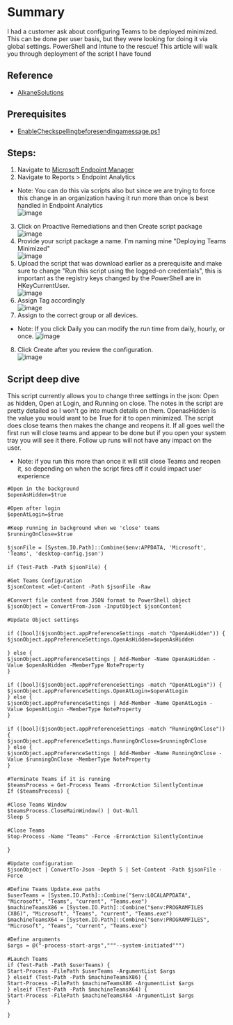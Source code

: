 # Summary
I had a customer ask about configuring Teams to be deployed minimized. This can be done per user basis, but they were looking for doing it via global settings. PowerShell and Intune to the rescue! This article will walk you through deployment of the script I have found 

## Reference
* [AlkaneSolutions](https://www.alkanesolutions.co.uk/2021/01/16/launch-microsoft-teams-minimised-in-the-system-tray/)

## Prerequisites
* [EnableCheckspellingbeforesendingamessage.ps1](https://github.com/mattnovitsch/M365/blob/main/Checkspellingbeforesendingamessage/EnableCheckspellingbeforesendingamessage.ps1)

## Steps:
1. Navigate to [Microsoft Endpoint Manager](http://endpoint.microsoft.com)
2. Navigate to Reports > Endpoint Analytics
* Note: You can do this via scripts also but since we are trying to force this change in an organization having it run more than once is best handled in Endpoint Analytics<BR>
![image](https://user-images.githubusercontent.com/61195587/166960098-db8e95fa-3a83-47ce-b7b5-13a35afc4955.png)
3. Click on Proactive Remediations and then Create script package <BR>
![image](https://user-images.githubusercontent.com/61195587/166960369-4b4949d4-3f58-42dc-90c2-c6b635a8bd27.png)
4. Provide your script package a name. I'm naming mine "Deploying Teams Minimized" <BR>
![image](https://user-images.githubusercontent.com/61195587/166969960-122d1b96-5a20-4134-b0c5-68b21dee9511.png)
5. Upload the script that was download earlier as a prerequisite and make sure to change "Run this script using the logged-on credentials", this is important as the registry keys changed by the PowerShell are in HKeyCurrentUser. <BR>
![image](https://user-images.githubusercontent.com/61195587/166970211-cb03dd8a-352f-47e5-a6ce-582375e6ad1c.png)
6. Assign Tag accordingly <BR>
![image](https://user-images.githubusercontent.com/61195587/166970344-17c43a38-56cd-4064-9c7e-53e18c1c2470.png)
7. Assign to the correct group or all devices.
* Note: If you click Daily you can modify the run time from daily, hourly, or once. 
![image](https://user-images.githubusercontent.com/61195587/166970635-0510170a-d3c7-4087-8d13-f0169711046b.png)
8. Click Create after you review the configuration. <BR>
![image](https://user-images.githubusercontent.com/61195587/166970828-b7b24b68-651e-4771-85d2-884b04bd3607.png)

## Script deep dive
This script currently allows you to change three settings in the json: Open as hidden, Open at Login, and Running on close. The notes in the script are pretty detailed so I won't go into much details on them. OpenasHidden is the value you would want to be True for it to open minimized. The script does close teams then makes the change and reopens it. If all goes well the first run will close teams and appear to be done but if you open your system tray you will see it there. Follow up runs will not have any impact on the user. 

* Note: if you run this more than once it will still close Teams and reopen it, so depending on when the script fires off it could impact user experience

`#Open in the background`<BR>
`$openAsHidden=$true`<BR>
<BR>
`#Open after login`<BR>
`$openAtLogin=$true`<BR>
<BR>
`#Keep running in background when we 'close' teams`<BR>
`$runningOnClose=$true`<BR>
<BR>
`$jsonFile = [System.IO.Path]::Combine($env:APPDATA, 'Microsoft', 'Teams', 'desktop-config.json')`<BR>
      <BR>
`if (Test-Path -Path $jsonFile) {   `<BR>
   <BR>
    `#Get Teams Configuration`<BR>
    `$jsonContent =Get-Content -Path $jsonFile -Raw`<BR>
   <BR>
    `#Convert file content from JSON format to PowerShell object`<BR>
    `$jsonObject = ConvertFrom-Json -InputObject $jsonContent`<BR>
   <BR>
    `#Update Object settings`<BR>
        <BR>
        `if ([bool]($jsonObject.appPreferenceSettings -match "OpenAsHidden")) {`<BR>
            `$jsonObject.appPreferenceSettings.OpenAsHidden=$openAsHidden`<BR>
<BR>
        `} else {`<BR>
            `$jsonObject.appPreferenceSettings | Add-Member -Name OpenAsHidden -Value $openAsHidden -MemberType NoteProperty`<BR>
        `}`<BR>
    <BR>
        `if ([bool]($jsonObject.appPreferenceSettings -match "OpenAtLogin")) {`<BR>
            `$jsonObject.appPreferenceSettings.OpenAtLogin=$openAtLogin`<BR>
        `} else {`<BR>
            `$jsonObject.appPreferenceSettings | Add-Member -Name OpenAtLogin -Value $openAtLogin -MemberType NoteProperty`<BR>
        `}`<BR>
                <BR>
        `if ([bool]($jsonObject.appPreferenceSettings -match "RunningOnClose")) {`<BR>
            `$jsonObject.appPreferenceSettings.RunningOnClose=$runningOnClose`<BR>
        `} else {`<BR>
            `$jsonObject.appPreferenceSettings | Add-Member -Name RunningOnClose -Value $runningOnClose -MemberType NoteProperty`<BR>
        `}`<BR>
           <BR>
        `#Terminate Teams if it is running`<BR>
        `$teamsProcess = Get-Process Teams -ErrorAction SilentlyContinue`<BR>
	    `If ($teamsProcess) {`<BR>
<BR>
			    `#Close Teams Window`<BR>
  			    `$teamsProcess.CloseMainWindow() | Out-Null`<BR>
			    `Sleep 5`<BR>
		<BR>
           	    `#Close Teams `<BR>
			    `Stop-Process -Name "Teams" -Force -ErrorAction SilentlyContinue`<BR>
<BR>
	    `}`<BR>
<BR>
        `#Update configuration`<BR>
        `$jsonObject | ConvertTo-Json -Depth 5 | Set-Content -Path $jsonFile -Force`<BR>
         <BR>
        `#Define Teams Update.exe paths      `<BR>
        `$userTeams = [System.IO.Path]::Combine("$env:LOCALAPPDATA", "Microsoft", "Teams", "current", "Teams.exe")`<BR>
        `$machineTeamsX86 = [System.IO.Path]::Combine("$env:PROGRAMFILES (X86)", "Microsoft", "Teams", "current", "Teams.exe")`<BR>
        `$machineTeamsX64 = [System.IO.Path]::Combine("$env:PROGRAMFILES", "Microsoft", "Teams", "current", "Teams.exe")`<BR>
        <BR>
        `#Define arguments`<BR>
        `$args = @("-process-start-args","""--system-initiated""")`<BR>
<BR>
        `#Launch Teams`<BR>
        `if (Test-Path -Path $userTeams) {`<BR>
            `Start-Process -FilePath $userTeams -ArgumentList $args`<BR>
        `} elseif (Test-Path -Path $machineTeamsX86) {`<BR>
            `Start-Process -FilePath $machineTeamsX86 -ArgumentList $args`<BR>
        `} elseif (Test-Path -Path $machineTeamsX64) {`<BR>
            `Start-Process -FilePath $machineTeamsX64 -ArgumentList $args`<BR>
        `}`<BR>
<BR>
    `}`<BR>